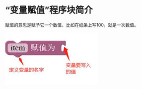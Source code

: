 # “变量赋值”程序块简介

赋值的意思是赋予它一个数值，比如在纸条上写100，就是一次数值。

![&#x56FE;2.9-2](../../../.gitbook/assets/image180.jpg)

